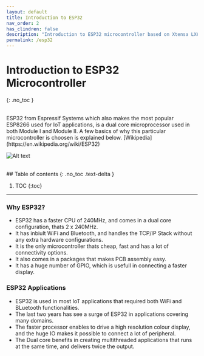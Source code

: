```yaml
---
layout: default
title: Introduction to ESP32
nav_order: 2
has_clindren: false
description: "Introduction to ESP32 microcontroller based on Xtensa LX6 microprocessor @ 240 MHz."
permalink: /esp32
---
```


# Introduction to ESP32 Microcontroller
{: .no_toc }

<br>
ESP32 from Espressif Systems which also makes the most popular ESP8266 used for IoT applications, is a dual core microprocessor used in both Module I and Module II. A few basics of why this particular microcontroller is choosen is explained below.
[Wikipedia](https://en.wikipedia.org/wiki/ESP32)

![Alt text](esp32/assets/esp32.png?raw=true "Power Adapter")

<br>
## Table of contents
{: .no_toc .text-delta }

1. TOC
{:toc}

---

### Why ESP32?

- ESP32 has a faster CPU of 240MHz, and comes in a dual core configuration, thats 2 x 240MHz.
- It has inbiult WiFi and Bluetooth, and handles the TCP/IP Stack without any extra hardware configurations.
- It is the only microcontroller thats cheap, fast and has a lot of connectivity options.
- It also comes in a packages that makes PCB assembly easy.
- It has a huge number of GPIO, which is usefull in connecting a faster display.


### ESP32 Applications

- ESP32 is used in most IoT applications that required both WiFi and BLuetooth functionalities.
- The last two years has see a surge of ESP32 in applications covering many domains.
- The faster processor enables to drive a high resolution colour display, and the huge IO makes it possible to connect a lot of peripheral.
- The Dual core benefits in creating multithreaded applications that runs at the same time, and delivers twice the output.
  
